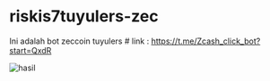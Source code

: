 # riskis7tuyulers-zec
Ini adalah bot zeccoin tuyulers  # link : https://t.me/Zcash_click_bot?start=QxdR

![hasil](https://user-images.githubusercontent.com/68382484/87742316-a61a6100-c810-11ea-9d8b-9ce4cae9c951.jpg)
